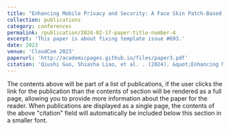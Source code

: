 ```yaml
---
title: "Enhancing Mobile Privacy and Security: A Face Skin Patch-Based Anti-Spoofing Approach"
collection: publications
category: conferences
permalink: /publication/2024-02-17-paper-title-number-4
excerpt: 'This paper is about fixing template issue #693.'
date: 2023
venue: 'CloudCom 2023'
paperurl: 'http://academicpages.github.io/files/paper3.pdf'
citation: 'Qiushi Guo, Shiasha Liao, et al. . (2024). &quot;Enhancing Mobile Privacy and Security: A Face Skin Patch-Based Anti-Spoofing Approach.&quot; <i>CloudCom 2023</i>.'
---
```


The contents above will be part of a list of publications, if the user clicks the link for the publication than the contents of section will be rendered as a full page, allowing you to provide more information about the paper for the reader. When publications are displayed as a single page, the contents of the above "citation" field will automatically be included below this section in a smaller font.
